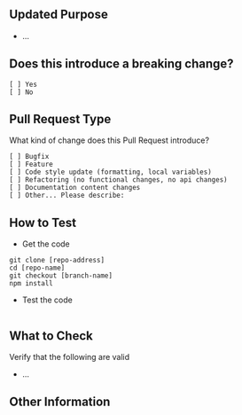 ## Updated Purpose
<!-- Describe the intention of the changes being proposed. What problem does it solve or functionality does it add? -->
* ...

## Does this introduce a breaking change?
<!-- Mark one with an "x". -->
```
[ ] Yes
[ ] No
```

## Pull Request Type
What kind of change does this Pull Request introduce?

<!-- Please check the one that applies to this PR using "x". -->
```
[ ] Bugfix
[ ] Feature
[ ] Code style update (formatting, local variables)
[ ] Refactoring (no functional changes, no api changes)
[ ] Documentation content changes
[ ] Other... Please describe:
```

## How to Test
*  Get the code

```
git clone [repo-address]
cd [repo-name]
git checkout [branch-name]
npm install
```

* Test the code
<!-- Add steps to run the tests suite and/or manually test -->
```
```

## What to Check
Verify that the following are valid
* ...

## Other Information
<!-- Add any other helpful information that may be needed here. -->